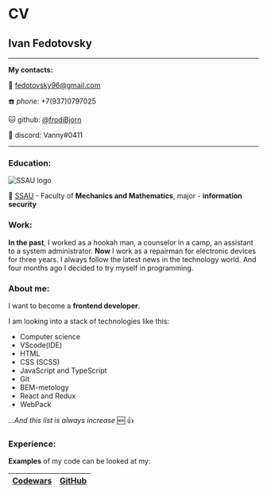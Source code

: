 # CV

## Ivan Fedotovsky
-------------------     
**My contacts:**

:email: [fedotovsky96@gmail.com](https://www.gmail.com)

:phone: *phone:* +7(937)0797025

:cat: github: [@frodiBjorn](https://github.com/frodiBjorn)

:bell: discord: Vanny#0411

-------------------  
### Education:
![SSAU logo](https://ssau.ru/pagefiles/of_docs/logo_osnovnoy_goriz_ENG.png)

:school: [SSAU](https://ssau.ru/) - Faculty of **Mechanics and Mathematics**, major - **information security**
### Work:
**In the past**, I worked as a hookah man, a counselor in a camp, an assistant to a system administrator.
**Now** I work as a repairman for electronic devices for three years.
I always follow the latest news in the technology world. And four months ago  I decided to try myself in programming.
### About me:
I want to become a **frontend developer**.

I am looking into a stack of technologies like this:
* Computer science
* VScode(IDE)
* HTML
* CSS (SCSS)
* JavaScript and TypeScript
* Git
* BEM-metology
* React and Redux
* WebPack

*...And this list is always increase* :new: :+1:
### Experience:
**Examples** of my code can be looked at my:

[Codewars](https://www.codewars.com/users/frodi_bjorn) | [GitHub](https://github.com/frodiBjorn)
------------ | -------------

